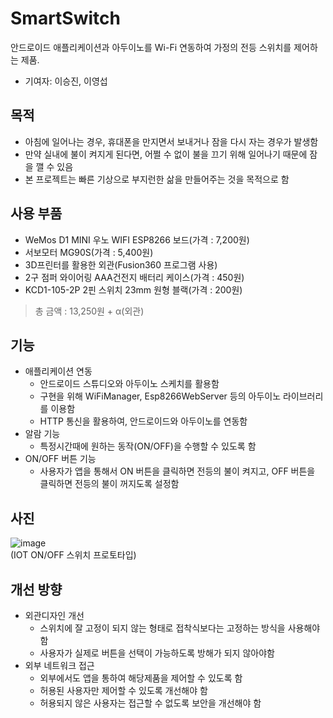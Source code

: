 # SmartSwitch
안드로이드 애플리케이션과 아두이노를 Wi-Fi 연동하여 가정의 전등 스위치를 제어하는 제품.
- 기여자: 이승진, 이영섭

## 목적
- 아침에 일어나는 경우, 휴대폰을 만지면서 보내거나 잠을 다시 자는 경우가 발생함
- 만약 실내에 불이 켜지게 된다면, 어쩔 수 없이 불을 끄기 위해 일어나기 때문에 잠을 깰 수 있음
- 본 프로젝트는 빠른 기상으로 부지런한 삶을 만들어주는 것을 목적으로 함

## 사용 부품
- WeMos D1 MINI 우노 WIFI ESP8266 보드(가격 : 7,200원)
- 서보모터 MG90S(가격 : 5,400원)
- 3D프린터를 활용한 외관(Fusion360 프로그램 사용)
- 2구 점퍼 와이어링 AAA건전지 배터리 케이스(가격 : 450원)
- KCD1-105-2P 2핀 스위치 23mm 원형 블랙(가격 : 200원)
> 총 금액 : 13,250원 + α(외관)

## 기능
- 애플리케이션 연동
  - 안드로이드 스튜디오와 아두이노 스케치를 활용함
  - 구현을 위해 WiFiManager, Esp8266WebServer 등의 아두이노 라이브러리를 이용함
  - HTTP 통신을 활용하여, 안드로이드와 아두이노를 연동함
- 알람 기능
  - 특정시간때에 원하는 동작(ON/OFF)을 수행할 수 있도록 함
- ON/OFF 버튼 기능
  - 사용자가 앱을 통해서 ON 버튼을 클릭하면 전등의 불이 켜지고, OFF 버튼을 클릭하면 전등의 불이 꺼지도록 설정함

## 사진
![image](https://user-images.githubusercontent.com/91407433/151683260-69f479bf-e26c-4e61-8abe-716e0c179a94.png)
<br>(IOT ON/OFF 스위치 프로토타입)
  
## 개선 방향
- 외관디자인 개선
  - 스위치에 잘 고정이 되지 않는 형태로 접착식보다는 고정하는 방식을 사용해야함
  - 사용자가 실제로 버튼을 선택이 가능하도록 방해가 되지 않아야함
- 외부 네트워크 접근
  - 외부에서도 앱을 통하여 해당제품을 제어할 수 있도록 함
  - 허용된 사용자만 제어할 수 있도록 개선해야 함
  - 허용되지 않은 사용자는 접근할 수 없도록 보안을 개선해야 함
